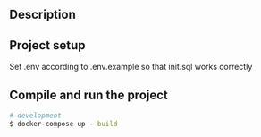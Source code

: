 ## Description

## Project setup

Set .env according to .env.example so that init.sql works correctly

## Compile and run the project

````bash
# development
$ docker-compose up --build
````

